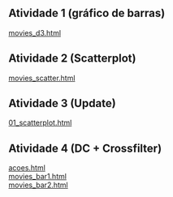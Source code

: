 ## Atividade 1 (gráfico de barras)
[movies_d3.html](d3_intro/movies_d3.html)<br>

## Atividade 2 (Scatterplot)
[movies_scatter.html](d3_scale/movies_scatter.html)<br>

## Atividade 3 (Update)
[01_scatterplot.html](d3_update/01_scatterplot.html)<br>

## Atividade 4 (DC + Crossfilter)
[acoes.html](d3_crossfilter/acoes.html)<br>
[movies_bar1.html](d3_crossfilter/movies_bar1.html)<br>
[movies_bar2.html](d3_crossfilter/movies_bar2.html)<br>
